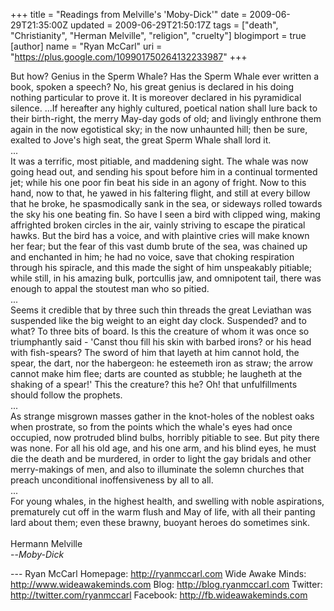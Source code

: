 +++
title = "Readings from Melville's 'Moby-Dick'"
date = 2009-06-29T21:35:00Z
updated = 2009-06-29T21:50:17Z
tags = ["death", "Christianity", "Herman Melville", "religion", "cruelty"]
blogimport = true
[author]
	name = "Ryan McCarl"
	uri = "https://plus.google.com/109901750264132233987"
+++

But how? Genius in the Sperm Whale? Has the Sperm Whale ever written a book, spoken a speech? No, his great genius is declared in his doing nothing particular to prove it. It is moreover declared in his pyramidical silence. ...If hereafter any highly cultured, poetical nation shall lure back to their birth-right, the merry May-day gods of old; and livingly enthrone them again in the now egotistical sky; in the now unhaunted hill; then be sure, exalted to Jove's high seat, the great Sperm Whale shall lord it.<br />...<br />It was a terrific, most pitiable, and maddening sight. The whale was now going head out, and sending his spout before him in a continual tormented jet; while his one poor fin beat his side in an agony of fright. Now to this hand, now to that, he yawed in his faltering flight, and still at every billow that he broke, he spasmodically sank in the sea, or sideways rolled towards the sky his one beating fin. So have I seen a bird with clipped wing, making affrighted broken circles in the air, vainly striving to escape the piratical hawks. But the bird has a voice, and with plaintive cries will make known her fear; but the fear of this vast dumb brute of the sea, was chained up and enchanted in him; he had no voice, save that choking respiration through his spiracle, and this made the sight of him unspeakably pitiable; while still, in his amazing bulk, portcullis jaw, and omnipotent tail, there was enough to appal the stoutest man who so pitied.<br />...<br />Seems it credible that by three such thin threads the great Leviathan was suspended like the big weight to an eight day clock.  Suspended? and to what?  To three bits of board.  Is this the creature of whom it was once so triumphantly said - 'Canst thou fill his skin with barbed irons? or his head with fish-spears? The sword of him that layeth at him cannot hold, the spear, the dart, nor the habergeon: he esteemeth iron as straw; the arrow cannot make him flee; darts are counted as stubble; he laugheth at the shaking of a spear!'  This the creature? this he?  Oh! that unfulfillments should follow the prophets.<br />...<br />As strange misgrown masses gather in the knot-holes of the noblest oaks when prostrate, so from the points which the whale's eyes had once occupied, now protruded blind bulbs, horribly pitiable to see.  But pity there was none.  For all his old age, and his one arm, and his blind eyes, he must die the death and be murdered, in order to light the gay bridals and other merry-makings of men, and also to illuminate the solemn churches that preach unconditional inoffensiveness by all to all.<br />...<br />For young whales, in the highest health, and swelling with noble aspirations, prematurely cut off in the warm flush and May of life, with all their panting lard about them; even these brawny, buoyant heroes do sometimes sink.<br /><br />Hermann Melville<br />  --<em>Moby-Dick</em><div class="blogger-post-footer">---
Ryan McCarl
Homepage: http://ryanmccarl.com
Wide Awake Minds: http://www.wideawakeminds.com
Blog: http://blog.ryanmccarl.com
Twitter: http://twitter.com/ryanmccarl
Facebook: http://fb.wideawakeminds.com</div>
